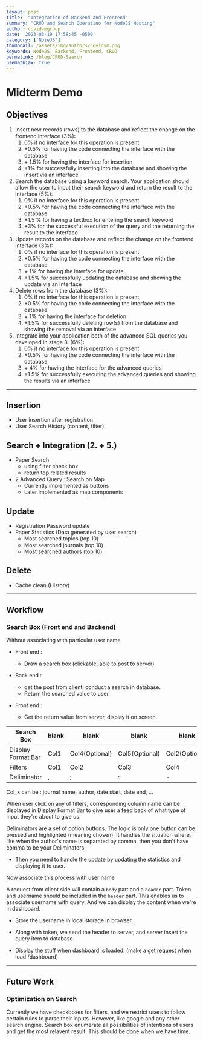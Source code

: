 ```yaml
---
layout: post
title:  "Integration of Backend and Frontend"
summary: "CRUD and Search Operatino for NodeJS Hosting"
author: covidvmgroup
date: '2023-03-19 17:58:45 -0500'
category: ['NojeJS']
thumbnail: /assets/img/authors/covidvm.png
keywords: NodeJS, Backend, Frontend, CRUD
permalink: /blog/CRUD-Search
usemathjax: true
---
```


# Midterm Demo

## Objectives

1. Insert new records (rows) to the database and reflect the change on the frontend interface (3%):
   1.  0% if no interface for this operation is present
   2. +0.5% for having the code connecting the interface with the database
   3. \+ 1.5% for having the interface for insertion
   4. +1% for successfully inserting into the database and showing the insert via an interface
2. Search the database using a keyword search. Your application should allow the user to input their search keyword and return the result to the interface (5%):
   1. 0% if no interface for this operation is present
   2. +0.5% for having the code connecting the interface with the database
   3. +1.5 % for having a textbox for entering the search keyword
   4. +3% for the successful execution of the query and the returning the result to the interface
3. Update records on the database and reflect the change on the frontend interface (3%):
   1. 0% if no interface for this operation is present
   2. +0.5% for having the code connecting the interface with the database
   3. \+ 1% for having the interface for update
   4. +1.5% for successfully updating the database and showing the update via an interface
4. Delete rows from the database (3%):
   1. 0% if no interface for this operation is present
   2. +0.5% for having the code connecting the interface with the database
   3. \+ 1% for having the interface for deletion
   4. +1.5% for successfully deleting row(s) from the database and showing the removal via an interface
5. Integrate into your application both of the advanced SQL queries you developed in stage 3. (6%):
   1. 0% if no interface for this operation is present
   2. +0.5% for having the code connecting the interface with the database
   3. \+ 4% for having the interface for the advanced queries
   4. +1.5% for successfully executing the advanced queries and showing the results via an interface

---

## Insertion 

* User insertion after registration
* User Search History (content, filter)

## Search + Integration (2. + 5.)
* Paper Search
   * using filter check box
   * return top related results
* 2 Advanced Query : Search on Map
   * Currently implemented as buttons
   * Later implemented as map components
## Update 
   * Registration Password update
   * Paper Statistics (Data generated by user search)
     * Most searched topics (top 10)
     * Most searched journals (top 10)
     * Most searched authors  (top 10)

## Delete

* Cache clean (History)

---

## Workflow

### Search Box (Front end and Backend)

Without associating with particular user name

* Front end :
  * Draw a search box (clickable, able to post to server)

* Back end :
  * get the post from client, conduct a search in database.
  * Return the searched value to user.


* Front end :
  * Get the return value from server, display it on screen.

| Search Box         | blank | blank          | blank          | blank          | blank          |
| ------------------ | ----- | -------------- | -------------- | -------------- | -------------- |
| Display Format Bar | Col1  | Col4(Optional) | Col5(Optional) | Col2(Optional) | Col3(Optional) |
| Filters            | Col1  | Col2           | Col3           | Col4           | Col5           |
| Deliminator        | ,     | ;              | :              | -              | '              |

Col_x can be : journal name, author, date start, date end, ...

When user click on any of filters, corresponding column name can be displayed in Display Format Bar to give user a feed back of what type of input they're about to give us.

Deliminators are a set of option buttons. The logic is only one button can be pressed and highlighted (meaning chosen). It handles the situation where, like when the author's name is separated by comma, then you don't have comma to be your Deliminators.



* Then you need to handle the update by updating the statistics and displaying it to user.





Now associate this process with user name

A request from client side will contain a `body` part and a `header` part. Token and username should be included in the `header` part. This enables us to associate username with query. And we can display the content when we're in dashboard. 

* Store the username in local storage in browser.

* Along with token, we send the header to server, and server insert the query item to database.

* Display the stuff when dashboard is loaded. (make a get request when load /dashboard)


---

## Future Work

### Optimization on Search 

Currently we have checkboxes for filters, and we restrict users to follow certain rules to parse their inputs. However, like google and any other search engine. Search box enumerate all possibilities of intentions of users and get the most relavent result. This should be done when we have time.